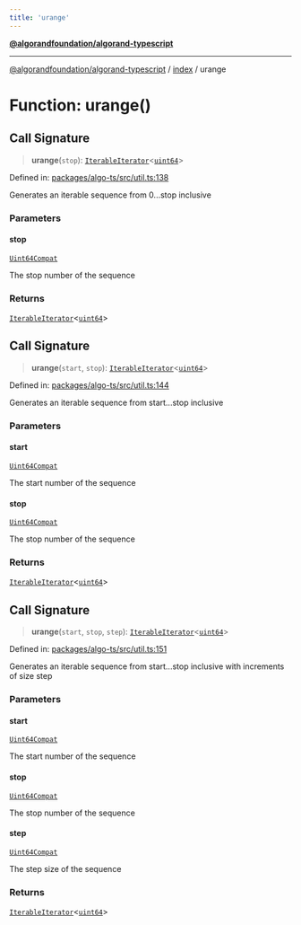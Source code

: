 ```yaml
---
title: 'urange'
---
```


[**@algorandfoundation/algorand-typescript**](../../README.md)

---

[@algorandfoundation/algorand-typescript](../../README.md) / [index](../README.md) / urange

# Function: urange()

## Call Signature

> **urange**(`stop`): [`IterableIterator`](../../arc4/-internal-/interfaces/IterableIterator.md)\<[`uint64`](../type-aliases/uint64.md)\>

Defined in: [packages/algo-ts/src/util.ts:138](https://github.com/algorandfoundation/puya-ts/blob/main/packages/algo-ts/src/util.ts#L138)

Generates an iterable sequence from 0...stop inclusive

### Parameters

#### stop

[`Uint64Compat`](../type-aliases/Uint64Compat.md)

The stop number of the sequence

### Returns

[`IterableIterator`](../../arc4/-internal-/interfaces/IterableIterator.md)\<[`uint64`](../type-aliases/uint64.md)\>

## Call Signature

> **urange**(`start`, `stop`): [`IterableIterator`](../../arc4/-internal-/interfaces/IterableIterator.md)\<[`uint64`](../type-aliases/uint64.md)\>

Defined in: [packages/algo-ts/src/util.ts:144](https://github.com/algorandfoundation/puya-ts/blob/main/packages/algo-ts/src/util.ts#L144)

Generates an iterable sequence from start...stop inclusive

### Parameters

#### start

[`Uint64Compat`](../type-aliases/Uint64Compat.md)

The start number of the sequence

#### stop

[`Uint64Compat`](../type-aliases/Uint64Compat.md)

The stop number of the sequence

### Returns

[`IterableIterator`](../../arc4/-internal-/interfaces/IterableIterator.md)\<[`uint64`](../type-aliases/uint64.md)\>

## Call Signature

> **urange**(`start`, `stop`, `step`): [`IterableIterator`](../../arc4/-internal-/interfaces/IterableIterator.md)\<[`uint64`](../type-aliases/uint64.md)\>

Defined in: [packages/algo-ts/src/util.ts:151](https://github.com/algorandfoundation/puya-ts/blob/main/packages/algo-ts/src/util.ts#L151)

Generates an iterable sequence from start...stop inclusive with increments of size step

### Parameters

#### start

[`Uint64Compat`](../type-aliases/Uint64Compat.md)

The start number of the sequence

#### stop

[`Uint64Compat`](../type-aliases/Uint64Compat.md)

The stop number of the sequence

#### step

[`Uint64Compat`](../type-aliases/Uint64Compat.md)

The step size of the sequence

### Returns

[`IterableIterator`](../../arc4/-internal-/interfaces/IterableIterator.md)\<[`uint64`](../type-aliases/uint64.md)\>
